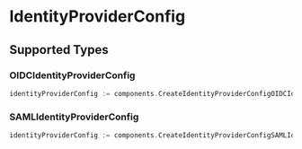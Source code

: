 # IdentityProviderConfig


## Supported Types

### OIDCIdentityProviderConfig

```go
identityProviderConfig := components.CreateIdentityProviderConfigOIDCIdentityProviderConfig(components.OIDCIdentityProviderConfig{/* values here */})
```

### SAMLIdentityProviderConfig

```go
identityProviderConfig := components.CreateIdentityProviderConfigSAMLIdentityProviderConfig(components.SAMLIdentityProviderConfig{/* values here */})
```

